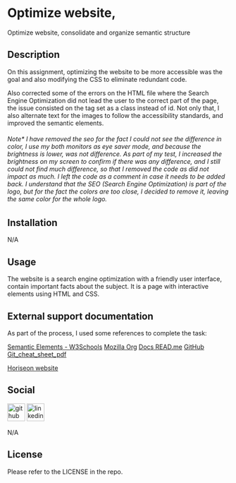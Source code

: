 # Optimize website,
Optimize website, consolidate and organize semantic structure



## Description

On this assignment, optimizing the website to be more accessible was the goal and also modifying the CSS to eliminate redundant code.

Also corrected some of the errors on the HTML file where the Search Engine Optimization did not lead the user to the correct part of the page, the issue consisted on the tag set as a class instead of id. Not only that, I also alternate text for the images to follow the accessibility standards, and improved the semantic elements.

###### Note* I have removed the <span class="seo">seo</span> for the fact I could not see the difference in color, I use my both monitors as eye saver mode, and because the brightness is lower, was not difference. As part of my test, I increased the brightness on my screen to confirm if there was any difference, and I still could not find much difference, so that I removed the code as did not impact as much. I left the code as  a comment in case it needs to be added back. I understand that the SEO (Search Engine Optimization) is part of the logo, but for the fact the colors are too close, I decided to remove it, leaving the same color for the whole logo.


## Installation

N/A

## Usage

The website is a search engine optimization with a friendly user interface, contain important facts about the subject. It is a page with interactive elements using HTML and CSS.

## External support documentation

As part of the process, I used some references to complete the task:

<a href="https://www.w3schools.com/html/html5_semantic_elements.asp" target="_blank">Semantic Elements - W3Schools</a>
<a href="https://developer.mozilla.org/en-US/docs/Web/HTML/Element" target="_blank">Mozilla Org</a>
<a href="https://docs.readme.com/docs/linking-to-pages" target="_blank">Docs READ.me</a>
[GitHub](https://pages.github.com/)
[Git_cheat_sheet_pdf](https://education.github.com/git-cheat-sheet-education.pdf)

[Horiseon website](https://luizborges146.github.io/first-homework/)


## Social

[<img src='https://cdn.jsdelivr.net/npm/simple-icons@3.0.1/icons/github.svg' alt='github' height='40'>](https://github.com/luizborges146)  [<img src='https://cdn.jsdelivr.net/npm/simple-icons@3.0.1/icons/linkedin.svg' alt='linkedin' height='40'>](https://www.linkedin.com/in/https://www.linkedin.com/in/luiz-borges-2377b7142//)


N/A

## License

Please refer to the LICENSE in the repo.
